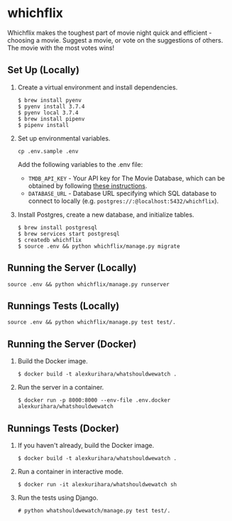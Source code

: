 # whichflix

Whichflix makes the toughest part of movie night quick and efficient - choosing a movie. Suggest a movie, or vote on the suggestions of others. The movie with the most votes wins!

## Set Up (Locally)

1. Create a virtual environment and install dependencies.
   ```
   $ brew install pyenv
   $ pyenv install 3.7.4
   $ pyenv local 3.7.4
   $ brew install pipenv
   $ pipenv install
   ```

2. Set up environmental variables.
   ```
   cp .env.sample .env
   ```

   Add the following variables to the .env file:
   - `TMDB_API_KEY` - Your API key for The Movie Database, which can be obtained by following [these instructions](https://developers.themoviedb.org/3/getting-started/introduction).
   - `DATABASE_URL` - Database URL specifying which SQL database to connect to locally (e.g. `postgres://:@localhost:5432/whichflix`).

3. Install Postgres, create a new database, and initialize tables.
   ```
   $ brew install postgresql
   $ brew services start postgresql
   $ createdb whichflix
   $ source .env && python whichflix/manage.py migrate
   ```

## Running the Server (Locally)

```
source .env && python whichflix/manage.py runserver
```

## Runnings Tests (Locally)

```
source .env && python whichflix/manage.py test test/.
```

## Running the Server (Docker)

1. Build the Docker image.
   ```
   $ docker build -t alexkurihara/whatshouldwewatch .
   ```

2. Run the server in a container.
   ```
   $ docker run -p 8000:8000 --env-file .env.docker alexkurihara/whatshouldwewatch
   ```

## Runnings Tests (Docker)

1. If you haven't already, build the Docker image.
   ```
   $ docker build -t alexkurihara/whatshouldwewatch .
   ```

2. Run a container in interactive mode.
   ```
   $ docker run -it alexkurihara/whatshouldwewatch sh
   ```

3. Run the tests using Django.
   ```
   # python whatshouldwewatch/manage.py test test/.
   ```
